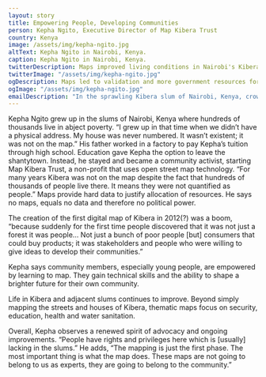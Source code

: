 ```yaml
---
layout: story
title: Empowering People, Developing Communities
person: Kepha Ngito, Executive Director of Map Kibera Trust 
country: Kenya
image: /assets/img/kepha-ngito.jpg
altText: Kepha Ngito in Nairobi, Kenya.
caption: Kepha Ngito in Nairobi, Kenya.
twitterDescription: Maps improved living conditions in Nairobi's Kibera slum. Help build a brighter future with #MapGive
twitterImage: "/assets/img/kepha-ngito.jpg"
ogDescription: Maps led to validation and more government resources for the people of Kibera in Nairobi Kenya.
ogImage: "/assets/img/kepha-ngito.jpg"
emailDescription: "In the sprawling Kibera slum of Nairobi, Kenya, crowd-sourced maps provide data used by government to allocate resources that are building a brighter future."
---
```


Kepha Ngito grew up in the slums of Nairobi, Kenya where hundreds of thousands live in abject poverty. “I grew up in that time when we didn’t have a physical address. My house was never numbered. It wasn’t existent; it was not on the map.” His father worked in a factory to pay Kepha’s tuition through high school. Education gave Kepha the option to leave the shantytown. Instead, he stayed and became a community activist, starting Map Kibera Trust, a non-profit that uses open street map technology. “For many years Kibera was not on the map despite the fact that hundreds of thousands of people live there. It means they were not quantified as people.” Maps provide hard data to justify allocation of resources.  He says no maps, equals no data and therefore no political power.

The creation of the first digital map of Kibera in 2012(?) was a boom, “because suddenly for the first time people discovered that it was not just a forest it was people…
Not just a bunch of poor people [but] consumers that could buy products; it was stakeholders and people who were willing to give ideas to develop their communities.”

Kepha says community members, especially young people, are empowered by learning to map.  They gain technical skills and the ability to shape a brighter future for their own community. 

Life in Kibera and adjacent slums continues to improve.  Beyond simply mapping the streets and houses of Kibera, thematic maps focus on security, education, health and water sanitation.  

Overall, Kepha observes a renewed spirit of advocacy and ongoing improvements.
“People have rights and privileges here which is [usually] lacking in the slums.” 
He adds, “The mapping is just the first phase. The most important thing is what the map does. These maps are not going to belong to us as experts, they are going to belong to the community.”
